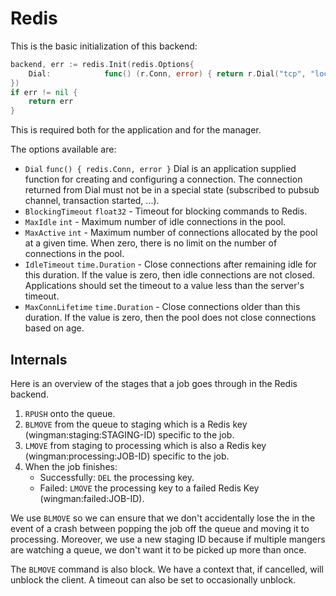 # Redis

This is the basic initialization of this backend:
```go
backend, err := redis.Init(redis.Options{
	Dial:            func() (r.Conn, error) { return r.Dial("tcp", "localhost:6379") },
})
if err != nil {
	return err
}
```

This is required both for the application and for the manager.

The options available are:
* `Dial` `func() { redis.Conn, error }` Dial is an application supplied function
  for creating and configuring a connection. The connection returned from Dial
  must not be in a special state (subscribed to pubsub channel, transaction
  started, ...).
* `BlockingTimeout` `float32` - Timeout for blocking commands to Redis.
* `MaxIdle` `int` - Maximum number of idle connections in the pool.
* `MaxActive` `int` - Maximum number of connections allocated by the pool at a
  given time. When zero, there is no limit on the number of connections in the
  pool.
* `IdleTimeout` `time.Duration` - Close connections after remaining idle for
  this duration. If the value is zero, then idle connections are not closed.
  Applications should set the timeout to a value less than the server's
  timeout.
* `MaxConnLifetime` `time.Duration` - Close connections older than this
  duration. If the value is zero, then the pool does not close connections
  based on age.

## Internals

Here is an overview of the stages that a job goes through in the Redis backend.
1. `RPUSH` onto the queue.
1. `BLMOVE` from the queue to staging which is a Redis key
(wingman:staging:STAGING-ID) specific to the job.
1. `LMOVE` from staging to processing which is also a Redis key
(wingman:processing:JOB-ID) specific to the job.
1. When the job finishes:
	* Successfully: `DEL` the processing key.
	* Failed: `LMOVE` the processing key to a failed Redis Key
	(wingman:failed:JOB-ID).

We use `BLMOVE` so we can ensure that we don't accidentally lose the in the
event of a crash between popping the job off the queue and moving it to
processing. Moreover, we use a new staging ID because if multiple mangers are
watching a queue, we don't want it to be picked up more than once.

The `BLMOVE` command is also block. We have a context that, if cancelled, will
unblock the client. A timeout can also be set to occasionally unblock.
